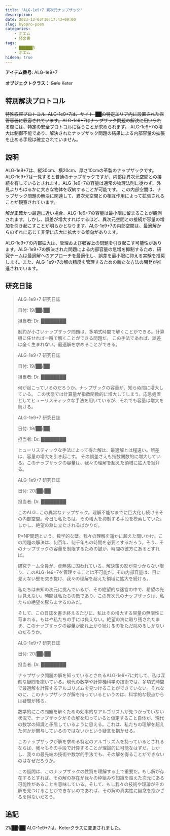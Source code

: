 ```yaml
---
title: "ALG-1e9+7 異次元ナップザック"
description: 
date: 2023-12-03T10:17:43+09:00
slug: kyopro-poem
categories:
    - ポエム
    - 怪文書
tags:
    - ██████3
    - ポエム
hideen: true
---
```


**アイテム番号:** ALG-1e9+7

**オブジェクトクラス：** ~~Safe~~ Keter

## 特別解決プロトコル
~~特殊収容プロトコル: ALG-1e9+7は、サイト-██の特定エリア内に設置された保管容器に収容されています。ALG-1e9+7はナップザック問題の解決に用いられる際には、特定の安全プロトコルに従うことが求められます。~~
ALG-1e9+7の増大は制御不能であり、解決されたナップザック問題の結果による内部容量の拡張を止める手段は確立されていません。

## 説明
ALG-1e9+7は、縦30cm、横20cm、厚さ10cmの革製のナップザックです。ALG-1e9+7は一見すると普通のナップザックですが、内部は異次元空間との接続を有しているとされます。ALG-1e9+7の容量は通常の物理法則に従わず、外見よりもはるかに大きな物体を収納することが可能です。
この内部空間は、ナップザック問題の解決に関連して、異次元空間との相互作用によって拡張されることが観察されています。

解が正確かつ最適に近い場合、ALG-1e9+7の容量は最小限に留まることが観測されます。しかし、誤差が増大すればするほど、異次元空間との接続が容量の増加を引き起こすことが明らかとなります。ALG-1e9+7の内部空間は、最適解からのずれに応じて非常に広大に拡大する傾向があります。

ALG-1e9+7の内部拡大は、管理および収容上の問題を引き起こす可能性があります。ALG-1e9+7の解決された問題による内部容量の急増を抑制するため、研究チームは最適解へのアプローチを最適化し、誤差を最小限に抑える実験を推奨します。また、ALG-1e9+7の解の精度を管理するための新たな方法の開発が推進されています。

## 研究日誌
> ALG-1e9+7 研究日誌
> 
> 日付: 19/██/██
>
> 担当者: Dr. ████████
> 
> 制約が小さいナップザック問題は、多項式時間で解くことができる。計算機に任せれば一瞬で解くことができる問題だ。
> この手法であれば、誤差は全く生まれない。最適解を求めることができる。
>

> ALG-1e9+7 研究日誌
> 
> 日付: 19/██/██
>
> 担当者: Dr. ████████
> 
> 何が起こっているのだろうか。ナップザックの容量が、知らぬ間に増大している。
> この状態では計算量が指数関数的に増大してしまう。応急処置としてヒューリスティックな手法を用いているが、それでも容量は増大を続ける。
> 


> ALG-1e9+7 研究日誌
> 
> 日付: 19/██/██
>
> 担当者: Dr. ████████
> 
> ヒューリスティックな手法によって得た解は、最適解とは程遠い。誤差は、容量の増大を引き起こす。
> その誤差さえも指数関数的に増大している。このナップザックの容量は、我々の理解を超えた領域に拡大を続ける。
> 


> ALG-1e9+7 研究日誌
> 
> 日付: 20/██/██
>
> 担当者: Dr. ████████
> 
> このALG…この異常なナップザック。理解不能なまでに巨大化し続けるその内部空間。今日も私たちは、その増大を抑制する手段を模索していた。しかし、絶望の淵に立たされるばかりだ。
>
> P=NP問題という、数学的な壁。我々の理解を遥かに超えた問いかけ。この問題の解決は、何百年、何千年もの時間を必要とするだろう。そう、そのナップザックの容量を制限するための鍵が、時間の彼方にあるとすれば。
> 
> 研究チーム全員が、虚無感に囚われている。解決策の影が見つからない限り、このALG-1e9+7を管理することは不可能だ。その内部容量は、目に見えない壁を突き抜け、我々の理解を超えた領域に拡大を続ける。
> 
> 私たちは未知の次元に挑んでいるが、その絶望的な迷宮の中で、希望の光は見えない。時間は私たちの敵であり、この異次元のナップザックは、私たちの絶望を膨らませるのみだ。
> 
> そして、この日誌を書き終えるたびに、私はその増大する容量の無限性に苛まれる。もはや私たちの手には負えない。絶望の海に取り残されたまま、このナップザックの容量が膨れ上がり続けるのをただ眺めるしかないのだろうか。


> ALG-1e9+7 研究日誌
> 
> 日付: 20/██/██
>
> 担当者: Dr. ████████
> 
> ナップザック問題の解を知っているとされるALG-1e9+7に対して、私は深刻な疑問を抱いている。現代の数学や計算機科学の技術では、多項式時間で最適解を計算するアルゴリズムを見つけることができていない。それなのに、このナップザックが解を持っているというのは、科学的な観点からは疑問が残る。
> 
> 数学的にこの問題を解くための効率的なアルゴリズムが見つかっていない状況で、ナップザックがその解を知っていると仮定すること自体が、現代の数学の知識と矛盾しているように思える。これは、私たちの理解を超えた何かが関与しているのではないかという疑念を抱かせる。
> 
> このナップザックが解を求める特定のアルゴリズムを持っているとされるならば、我々もその手段で計算することが理論的に可能なはずだ。しかし、我々の最先端の技術や数学的手法でも、その解を得ることができないのはなぜだろうか。
> 
> この疑問は、このナップザックの性質を理解する上で重要だ。もし解が存在するとすれば、その解の存在が我々の枠組みや知識を超えた次元にある可能性があることを意味している。そして、もし我々の技術や理論がその解を見つけることができないのであれば、その解の真実性に疑念を抱かざるを得ないだろう。

## 追記
21/██/██ ALG-1e9+7は、Keterクラスに変更されました。


